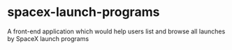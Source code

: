 # spacex-launch-programs
A front-end application which would help users list and browse all launches by SpaceX launch programs
